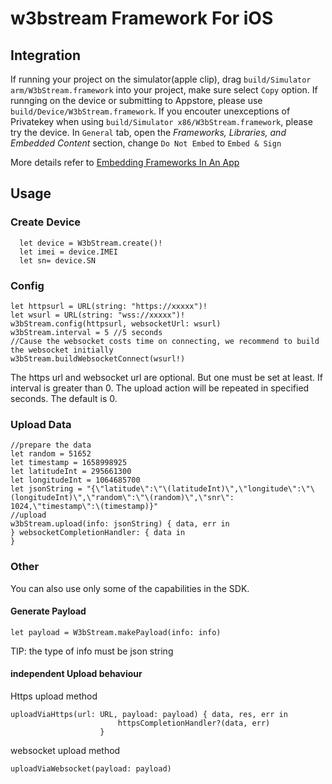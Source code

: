 # w3bstream Framework For iOS

## Integration
If running your project on the simulator(apple clip), drag `build/Simulator arm/W3bStream.framework` into your project,  make sure select `Copy` option. If runnging on the device or submitting to Appstore, please use `build/Device/W3bStream.framework`. If you encouter unexceptions of Privatekey when using `build/Simulator x86/W3bStream.framework`, please try the device.
In `General` tab, open the _Frameworks,_ _Libraries, and Embedded Content_ section, change `Do Not Embed` to `Embed & Sign`

More details  refer to [Embedding Frameworks In An App](https://developer.apple.com/library/archive/technotes/tn2435/_index.html)
## Usage

### Create Device

```
  let device = W3bStream.create()!
  let imei = device.IMEI
  let sn= device.SN
```
### Config  
```
let httpsurl = URL(string: "https://xxxxx")!
let wsurl = URL(string: "wss://xxxxx")!
w3bStream.config(httpsurl, websocketUrl: wsurl)
w3bStream.interval = 5 //5 seconds
//Cause the websocket costs time on connecting, we recommend to build the websocket initially 
w3bStream.buildWebsocketConnect(wsurl!)

```
 The https url and websocket url are optional. But  one  must be set at least.
 If interval is greater than 0. The upload action will be repeated in specified seconds. The default is 0.
### Upload Data
```
//prepare the data
let random = 51652
let timestamp = 1658998925
let latitudeInt = 295661300
let longitudeInt = 1064685700
let jsonString = "{\"latitude\":\"\(latitudeInt)\",\"longitude\":\"\(longitudeInt)\",\"random\":\"\(random)\",\"snr\": 1024,\"timestamp\":\(timestamp)}"
//upload
w3bStream.upload(info: jsonString) { data, err in
} websocketCompletionHandler: { data in
}
```

### Other
You can also use only some of the capabilities in the SDK. 
#### Generate Payload  
```
let payload = W3bStream.makePayload(info: info) 
```
TIP: the type of info must be json string
####  independent Upload behaviour
Https upload method
```
uploadViaHttps(url: URL, payload: payload) { data, res, err in
                        httpsCompletionHandler?(data, err)
                    }
```
websocket upload method
```
uploadViaWebsocket(payload: payload)
```


